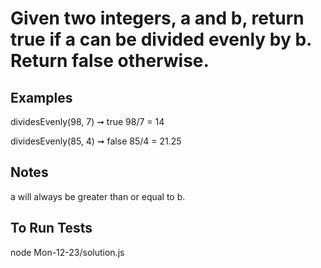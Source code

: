 # Given two integers, a and b, return true if a can be divided evenly by b. Return false otherwise.

## Examples
dividesEvenly(98, 7) ➞ true
98/7 = 14

dividesEvenly(85, 4) ➞ false
85/4 = 21.25

## Notes
a will always be greater than or equal to b.

## To Run Tests
node Mon-12-23/solution.js